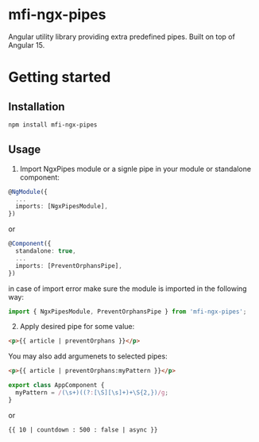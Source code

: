 # mfi-ngx-pipes

Angular utility library providing extra predefined pipes. Built on top of Angular 15.

# Getting started

## Installation
```bash
npm install mfi-ngx-pipes
```

## Usage
1. Import NgxPipes module or a signle pipe in your module or standalone component:
```ts
@NgModule({
  ...
  imports: [NgxPipesModule],
})
```
or
```ts
@Component({
  standalone: true,
  ...
  imports: [PreventOrphansPipe],
})
```
in case of import error make sure the module is imported in the following way:
```ts
import { NgxPipesModule, PreventOrphansPipe } from 'mfi-ngx-pipes';
```

2. Apply desired pipe for some value:
```html
<p>{{ article | preventOrphans }}</p>
```
You may also add argumenets to selected pipes:
```html
<p>{{ article | preventOrphans:myPattern }}</p>
```
```ts
export class AppComponent {
  myPattern = /(\s+)((?:[\S][\s]+)+\S{2,})/g;
}
```
or
```html
{{ 10 | countdown : 500 : false | async }}
```
